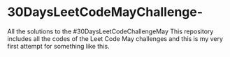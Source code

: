 # 30DaysLeetCodeMayChallenge-
All the solutions to the #30DaysLeetCodeChallengeMay
This repository includes all the codes of the Leet Code May challenges and this is my very first attempt for something like this.
